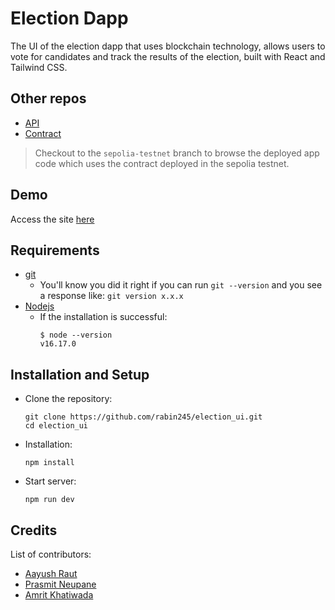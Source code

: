 # Election Dapp

The UI of the election dapp that uses blockchain technology, allows users to vote for candidates and track the results of the election, built with React and Tailwind CSS.

## Other repos

- [API](https://github.com/rabin245/election_app_api)
- [Contract](https://github.com/rabin245/election_hardhat)

> Checkout to the `sepolia-testnet` branch to browse the deployed app code which uses the contract deployed in the sepolia testnet.

## Demo

Access the site [here](https://electiondapp.onrender.com)

## Requirements

- [git](https://git-scm.com/book/en/v2/Getting-Started-Installing-Git)
  - You'll know you did it right if you can run `git --version` and you see a response like:
    `git version x.x.x`
- [Nodejs](https://nodejs.org/en/)
  - If the installation is successful:
    ```shell
    $ node --version
    v16.17.0
    ```

## Installation and Setup

- Clone the repository:
  ```shell
  git clone https://github.com/rabin245/election_ui.git
  cd election_ui
  ```
- Installation:

  `npm install`

- Start server:

  `npm run dev`

## Credits

List of contributors:

- [Aayush Raut](https://github.com/aayussraut)
- [Prasmit Neupane](https://github.com/pras557)
- [Amrit Khatiwada](https://github.com/amritkh078)
